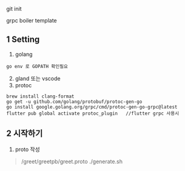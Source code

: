 git init

grpc boiler template

## 1 Setting

1. golang 
```
go env 로 GOPATH 확인필요
```
2. gland 또는 vscode
3. protoc
``` brew install protobuf  
brew install clang-format  
go get -u github.com/golang/protobuf/protoc-gen-go
go install google.golang.org/grpc/cmd/protoc-gen-go-grpc@latest
flutter pub global activate protoc_plugin   //flutter grpc 사용시 
```


## 2 시작하기
1. proto 작성
> /greet/greetpb/greet.proto 
./generate.sh


